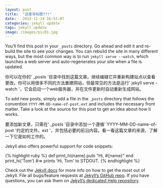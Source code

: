 ```yaml
---
layout: post
title:  "这里写标题??!"
date:   2015-11-14 16:52:07
categories: jekyll update
tags: jekyll update
image: /images/pic01.jpg
---
```

You’ll find this post in your `_posts` directory. Go ahead and edit it and re-build the site to see your changes. You can rebuild the site in many different ways, but the most common way is to run `jekyll serve --watch`, which launches a web server and auto-regenerates your site when a file is updated.

你可以在你的' _posts '目录中找到这篇文章。继续编辑它并重新构建站点以查看更改。你可以用很多不同的方法重建网站，但最常见的方法是运行' jekyll serve -watch '，它会启动一个web服务器，并在文件更新时自动重新生成网站。

To add new posts, simply add a file in the `_posts` directory that follows the convention `YYYY-MM-DD-name-of-post.ext` and includes the necessary front matter. Take a look at the source for this post to get an idea about how it works.

要添加新文章，只需在' _posts '目录中添加一个遵循' YYYY-MM-DD-name-of-post '约定的文件。ext '，并包括必要的前沿内容。看一看这篇文章的来源，了解一下它是如何工作的。

Jekyll also offers powerful support for code snippets:

{% highlight ruby %}
def print_hi(name)
  puts "Hi, #{name}"
end
print_hi('Tom')
#=> prints 'Hi, Tom' to STDOUT.
{% endhighlight %}

Check out the [Jekyll docs][jekyll] for more info on how to get the most out of Jekyll. File all bugs/feature requests at [Jekyll’s GitHub repo][jekyll-gh]. If you have questions, you can ask them on [Jekyll’s dedicated Help repository][jekyll-help].

[jekyll]:      http://jekyllrb.com
[jekyll-gh]:   https://github.com/jekyll/jekyll
[jekyll-help]: https://github.com/jekyll/jekyll-help
